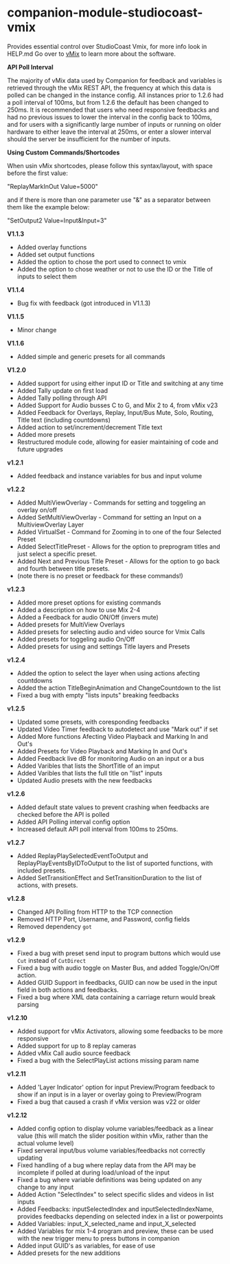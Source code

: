 # companion-module-studiocoast-vmix

Provides essential control over StudioCoast Vmix, for more info look in HELP.md
Go over to [vMix](https://www.vmix.com/) to learn more about the software.

**API Poll Interval**

The majority of vMix data used by Companion for feedback and variables is retrieved through the vMix REST API, the frequency at which this data is polled can be changed in the instance config. All instances prior to 1.2.6 had a poll interval of 100ms, but from 1.2.6 the default has been changed to 250ms. It is recommended that users who need responsive feedbacks and had no previous issues to lower the interval in the config back to 100ms, and for users with a significantly large number of inputs or running on older hardware to either leave the interval at 250ms, or enter a slower interval should the server be insufficient for the number of inputs.

**Using Custom Commands/Shortcodes**

When usin vMix shortcodes, please follow this syntax/layout, with space before the first value:

"ReplayMarkInOut Value=5000"

and if there is more than one parameter use "&" as a separator between them like the example below:

"SetOutput2 Value=Input&Input=3"

**V1.1.3**
* Added overlay functions
* Added set output functions
* Added the option to chose the port used to connect to vmix
* Added the option to chose weather or not to use the ID or the Title of inputs to select them

**V1.1.4**
* Bug fix with feedback (got introduced in V1.1.3)

**V1.1.5**
* Minor change

**V1.1.6**
* Added simple and generic presets for all commands

**V1.2.0**
* Added support for using either input ID or Title and switching at any time
* Added Tally update on first load
* Added Tally polling through API
* Added Support for Audio busses C to G, and Mix 2 to 4, from vMix v23
* Added Feedback for Overlays, Replay, Input/Bus Mute, Solo, Routing, Title text (including countdowns)
* Added action to set/increment/decrement Title text
* Added more presets
* Restructured module code, allowing for easier maintaining of code and future upgrades

**v1.2.1**
* Added feedback and instance variables for bus and input volume

**v1.2.2**
* Added MultiViewOverlay - Commands for setting and toggeling an overlay on/off
* Added SetMultiViewOverlay - Command for setting an Input on a MultiviewOverlay Layer
* Added VirtualSet - Command for Zooming in to one of the four Selected Preset
* Added SelectTitlePreset - Allows for the option to preprogram titles and just select a specific preset.
* Added Next and Previous Title Preset - Allows for the option to go back and fourth between title presets. 
* (note there is no preset or feedback for these commands!)

**v1.2.3**
* Added more preset options for existing commands
* Added a description on how to use Mix 2-4
* Added a Feedback for audio ON/Off (invers mute)
* Added presets for MultiView Overlays
* Added presets for selecting audio and video source for Vmix Calls
* Added presets for toggeling audio On/Off
* Added presets for using and settings Title layers and Presets

**v1.2.4**
* Added the option to select the layer when using actions afecting countdowns
* Added the action TitleBeginAnimation and ChangeCountdown to the list
* Fixed a bug with empty "lists inputs" breaking feedbacks

**v1.2.5**
* Updated some presets, with coresponding feedbacks
* Updated Video Timer feedback to autodetect and use "Mark out" if set
* Added More functions Afecting Video Playback and Marking In and Out's
* Added Presets for Video Playback and Marking In and Out's
* Added Feedback live dB for monitoring Audio on an input or a bus
* Added Varibles that lists the ShortTitle of an imput
* Added Varibles that lists the full title on "list" inputs 
* Updated Audio presets with the new feedbacks

**v1.2.6**
* Added default state values to prevent crashing when feedbacks are checked before the API is polled
* Added API Polling interval config option
* Increased default API poll interval from 100ms to 250ms.

**v1.2.7**
* Added ReplayPlaySelectedEventToOutput and ReplayPlayEventsByIDToOutput to the list of suported functions, with included presets.
* Added SetTransitionEffect and SetTransitionDuration to the list of actions, with presets.

**v1.2.8**
* Changed API Polling from HTTP to the TCP connection
* Removed HTTP Port, Username, and Password, config fields
* Removed dependency `got`

**v1.2.9**
* Fixed a bug with preset send input to program buttons which would use `Cut` instead of `CutDirect`
* Fixed a bug with audio toggle on Master Bus, and added Toggle/On/Off action.
* Added GUID Support in feedbacks, GUID can now be used in the input field in both actions and feedbacks.
* Fixed a bug where XML data containing a carriage return would break parsing

**v1.2.10**
* Added support for vMix Activators, allowing some feedbacks to be more responsive
* Added support for up to 8 replay cameras
* Added vMix Call audio source feedback
* Fixed a bug with the SelectPlayList actions missing param name

**v1.2.11**
* Added 'Layer Indicator' option for input Preview/Program feedback to show if an input is in a layer or overlay going to Preview/Program
* Fixed a bug that caused a crash if vMix version was v22 or older

**v1.2.12**
* Added config option to display volume variables/feedback as a linear value (this will match the slider position within vMix, rather than the actual volume level)
* Fixed serveral input/bus volume variables/feedbacks not correctly updating
* Fixed handling of a bug where replay data from the API may be incomplete if polled at during load/unload of the input
* Fixed a bug where variable definitions was being updated on any change to any input
* Added Action "SelectIndex" to select specific slides and videos in list inputs
* Added Feedbacks: inputSelectedIndex and inputSelectedIndexName, provides feedbacks depending on selected index in a list or powerpoints
* Added Variables: input_X_selected_name and input_X_selected
* Added Variables for mix 1-4 program and preview, these can be used with the new trigger menu to press buttons in companion
* Added input GUID's as variables, for ease of use
* Added presets for the new additions
